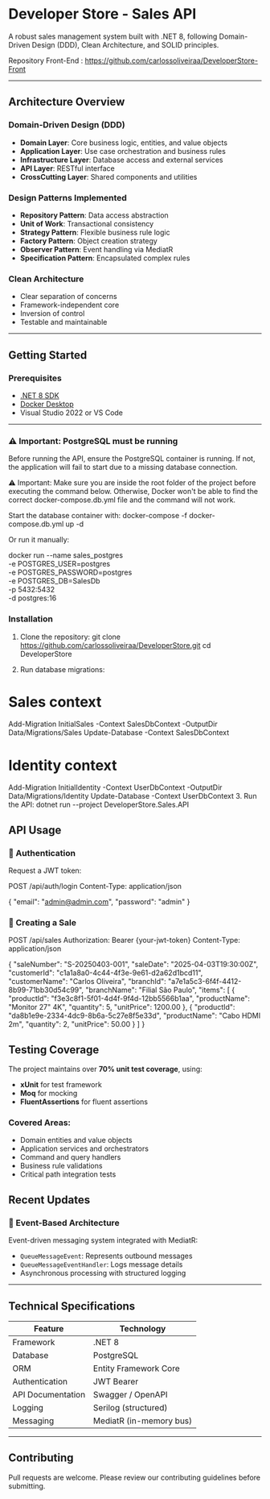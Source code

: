 # Developer Store - Sales API

A robust sales management system built with .NET 8, following Domain-Driven Design (DDD), Clean Architecture, and SOLID principles.

Repository Front-End : https://github.com/carlossoliveiraa/DeveloperStore-Front

---

## Architecture Overview

### Domain-Driven Design (DDD)
- **Domain Layer**: Core business logic, entities, and value objects
- **Application Layer**: Use case orchestration and business rules
- **Infrastructure Layer**: Database access and external services
- **API Layer**: RESTful interface
- **CrossCutting Layer**: Shared components and utilities

### Design Patterns Implemented
- **Repository Pattern**: Data access abstraction
- **Unit of Work**: Transactional consistency
- **Strategy Pattern**: Flexible business rule logic
- **Factory Pattern**: Object creation strategy
- **Observer Pattern**: Event handling via MediatR
- **Specification Pattern**: Encapsulated complex rules

### Clean Architecture
- Clear separation of concerns
- Framework-independent core
- Inversion of control
- Testable and maintainable

---

## Getting Started

### Prerequisites
- [.NET 8 SDK](https://dotnet.microsoft.com/en-us/download/dotnet/8.0)
- [Docker Desktop](https://www.docker.com/products/docker-desktop/)
- Visual Studio 2022 or VS Code

---

### ⚠️ Important: PostgreSQL must be running

Before running the API, ensure the PostgreSQL container is running.
If not, the application will fail to start due to a missing database connection.

⚠️ Important: Make sure you are inside the root folder of the project before executing the command below.
Otherwise, Docker won't be able to find the correct docker-compose.db.yml file and the command will not work.

Start the database container with:
docker-compose -f docker-compose.db.yml up -d

Or run it manually:

docker run --name sales_postgres \
  -e POSTGRES_USER=postgres \
  -e POSTGRES_PASSWORD=postgres \
  -e POSTGRES_DB=SalesDb \
  -p 5432:5432 \
  -d postgres:16

### Installation

1. Clone the repository:
git clone https://github.com/carlossoliveiraa/DeveloperStore.git
cd DeveloperStore

3. Run database migrations:
# Sales context
Add-Migration InitialSales -Context SalesDbContext -OutputDir Data/Migrations/Sales
Update-Database -Context SalesDbContext

# Identity context
Add-Migration InitialIdentity -Context UserDbContext -OutputDir Data/Migrations/Identity
Update-Database -Context UserDbContext
3. Run the API:
dotnet run --project DeveloperStore.Sales.API

## API Usage

### 🔐 Authentication

Request a JWT token:

POST /api/auth/login
Content-Type: application/json

{
  "email": "admin@admin.com",
  "password": "admin"
}


### 🛒 Creating a Sale

POST /api/sales
Authorization: Bearer {your-jwt-token}
Content-Type: application/json

{
  "saleNumber": "S-20250403-001",
  "saleDate": "2025-04-03T19:30:00Z",
  "customerId": "c1a1a8a0-4c44-4f3e-9e61-d2a62d1bcd11",
  "customerName": "Carlos Oliveira",
  "branchId": "a7e1a5c3-6f4f-4412-8b99-71bb30d54c99",
  "branchName": "Filial São Paulo",
  "items": [
    {
      "productId": "f3e3c8f1-5f01-4d4f-9f4d-12bb5566b1aa",
      "productName": "Monitor 27\" 4K",
      "quantity": 5,
      "unitPrice": 1200.00
    },
    {
      "productId": "da8b1e9e-2334-4dc9-8b6a-5c27e8f5e33d",
      "productName": "Cabo HDMI 2m",
      "quantity": 2,
      "unitPrice": 50.00
    }
  ]
}

## Testing Coverage

The project maintains over **70% unit test coverage**, using:

- **xUnit** for test framework
- **Moq** for mocking
- **FluentAssertions** for fluent assertions

### Covered Areas:
- Domain entities and value objects
- Application services and orchestrators
- Command and query handlers
- Business rule validations
- Critical path integration tests

## Recent Updates

### 📣 Event-Based Architecture

Event-driven messaging system integrated with MediatR:
- `QueueMessageEvent`: Represents outbound messages
- `QueueMessageEventHandler`: Logs message details
- Asynchronous processing with structured logging

---

## Technical Specifications

| Feature            | Technology               |
|--------------------|---------------------------|
| Framework          | .NET 8                    |
| Database           | PostgreSQL                |
| ORM                | Entity Framework Core     |
| Authentication     | JWT Bearer                |
| API Documentation  | Swagger / OpenAPI         |
| Logging            | Serilog (structured)      |
| Messaging          | MediatR (in-memory bus)   |

---

## Contributing

Pull requests are welcome. Please review our contributing guidelines before submitting.
